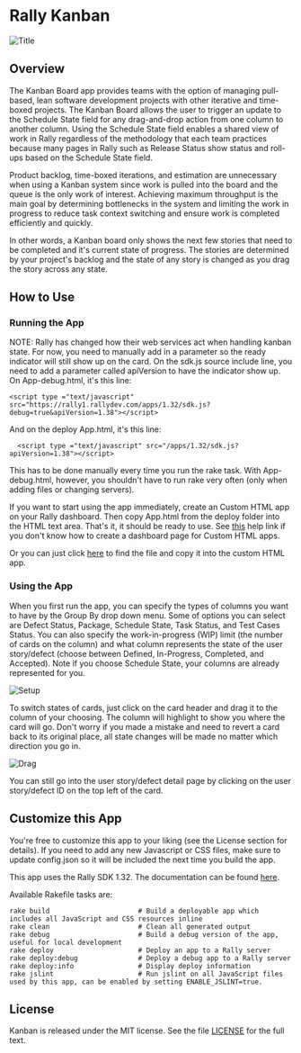 Rally Kanban
============

![Title](https://raw.github.com/RallyApps/Kanban/master/screenshots/title-screenshot.png)

## Overview

The Kanban Board app provides teams with the option of managing pull-based, lean software development projects with other iterative and time-boxed projects. The Kanban Board allows the user to trigger an update to the Schedule State field for any drag-and-drop action from one column to another column. Using the Schedule State field enables a shared view of work in Rally regardless of the methodology that each team practices because many pages in Rally such as Release Status show status and roll-ups based on the Schedule State field.

Product backlog, time-boxed iterations, and estimation are unnecessary when using a Kanban system since work is pulled into the board and the queue is the only work of interest. Achieving maximum throughput is the main goal by determining bottlenecks in the system and limiting the work in progress to reduce task context switching and ensure work is completed efficiently and quickly.

In other words, a Kanban board only shows the next few stories that need to be completed and it's current state of progress. The stories are determined by your project's backlog and the state of any story is changed as you drag the story across any state.

## How to Use

### Running the App

NOTE: Rally has changed how their web services act when handling kanban state. For now, you need to manually add in a parameter so the ready indicator will still show up on the card. On the sdk.js source include line, you need to add a parameter called apiVersion to have the indicator show up. On App-debug.html, it's this line:

	<script type ="text/javascript" src="https://rally1.rallydev.com/apps/1.32/sdk.js?debug=true&apiVersion=1.38"></script>

And on the deploy App.html, it's this line:

	  <script type ="text/javascript" src="/apps/1.32/sdk.js?apiVersion=1.38"></script>

This has to be done manually every time you run the rake task. With App-debug.html, however, you shouldn't have to run rake very often (only when adding files or changing servers).

If you want to start using the app immediately, create an Custom HTML app on your Rally dashboard. Then copy App.html from the deploy folder into the HTML text area. That's it, it should be ready to use. See [this](http://www.rallydev.com/help/use_apps#create) help link if you don't know how to create a dashboard page for Custom HTML apps.

Or you can just click [here](https://raw.github.com/RallyApps/Kanban/master/deploy/App.html) to find the file and copy it into the custom HTML app.

### Using the App

When you first run the app, you can specify the types of columns you want to have by the Group By drop down menu. Some of options you can select are Defect Status, Package, Schedule State, Task Status, and Test Cases Status. You can also specify the work-in-progress (WIP) limit (the number of cards on the column) and what column represents the state of the user story/defect (choose between Defined, In-Progress, Completed, and Accepted). Note if you choose Schedule State, your columns are already represented for you.

![Setup](https://raw.github.com/RallyApps/Kanban/master/screenshots/setup-screenshot.png)

To switch states of cards, just click on the card header and drag it to the column of your choosing. The column will highlight to show you where the card will go. Don't worry if you made a mistake and need to revert a card back to its original place, all state changes will be made no matter which direction you go in.

![Drag](https://raw.github.com/RallyApps/Kanban/master/screenshots/drag-screenshot.png)

You can still go into the user story/defect detail page by clicking on the user story/defect ID on the top left of the card.

## Customize this App

You're free to customize this app to your liking (see the License section for details). If you need to add any new Javascript or CSS files, make sure to update config.json so it will be included the next time you build the app.

This app uses the Rally SDK 1.32. The documentation can be found [here](http://developer.rallydev.com/help/app-sdk). 

Available Rakefile tasks are:

    rake build                      # Build a deployable app which includes all JavaScript and CSS resources inline
    rake clean                      # Clean all generated output
    rake debug                      # Build a debug version of the app, useful for local development
    rake deploy                     # Deploy an app to a Rally server
    rake deploy:debug               # Deploy a debug app to a Rally server
    rake deploy:info                # Display deploy information
    rake jslint                     # Run jslint on all JavaScript files used by this app, can be enabled by setting ENABLE_JSLINT=true.

## License

Kanban is released under the MIT license.  See the file [LICENSE](https://raw.github.com/RallyApps/Kanban/master/LICENSE) for the full text.